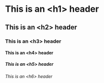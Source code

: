 # This is an \<h1\> header
## This is an \<h2\> header
### This is an \<h3\> header
#### This is an \<h4\> header
##### This is an \<h5\> header
###### This is an \<h6\> header
